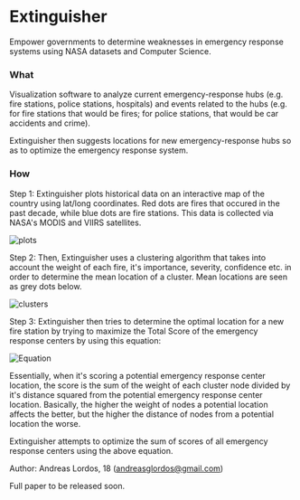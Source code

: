 # Extinguisher

Empower governments to determine weaknesses in emergency response systems using NASA datasets and Computer Science.

### What

Visualization software to analyze current emergency-response hubs (e.g. fire stations, police stations, hospitals) and events related to the hubs (e.g. for fire stations that would be fires; for police stations, that would be car accidents and crime). 

Extinguisher then suggests locations for new emergency-response hubs so as to optimize the emergency response system.


### How

Step 1: Extinguisher plots historical data on an interactive map of the country using lat/long coordinates. Red dots are fires that occured in the past decade, while blue dots are fire stations. This data is collected via NASA's MODIS and VIIRS satellites.

![plots](https://i.imgur.com/XVVZ9og.png)

Step 2: Then, Extinguisher uses a clustering algorithm that takes into account the weight of each fire, it's importance, severity, confidence etc. in order to determine the mean location of a cluster. Mean locations are seen as grey dots below.

![clusters](https://i.imgur.com/Pc3qefy.png)

Step 3: Extinguisher then tries to determine the optimal location for a new fire station by trying to maximize the Total Score of the emergency response centers by using this equation:

![Equation](https://i.imgur.com/Juuretv.gif)

Essentially, when it's scoring a potential emergency response center location, the score is the sum of the weight of each cluster node divided by it's distance squared from the potential emergency response center location. Basically, the higher the weight of nodes a potential location affects the better, but the higher the distance of nodes from a potential location the worse.

Extinguisher attempts to optimize the sum of scores of all emergency response centers using the above equation.

Author: Andreas Lordos, 18 (andreasglordos@gmail.com)

Full paper to be released soon.
